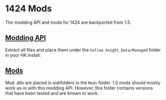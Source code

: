 # 1424 Mods

The modding API and mods for 1424 are backported from 1.5.

## [Modding API](./Modding%20API/API.zip)

Extract all files and place them under the `hollow_knight_Data/Managed` folder in your HK install.

## [Mods](./Mods/)
Mod .dlls are placed in subfolders in the `Mods` folder. 1.5 mods should mostly work as-is with this modding API. However, this folder contains versions that have been tested and are known to work.
